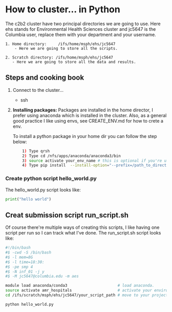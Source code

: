 # How to cluster... in Python

The c2b2 cluster have two principal directories we are going to use. Here ehs stands for Environmental Health Sciences cluster and jc5647 is the Columbia user, replace them with your department and your username.

    1. Home directory:     /ifs/home/msph/ehs/jc5647
        - Here we are going to store all the scripts.

    2. Scratch directory: /ifs/home/msph/ehs/jc5647
       - Here we are going to store all the data and results.
## Steps and cooking book

1. Connect to the cluster...
   -  ssh 
2. **Installing packages:** Packages are installed in the home director, I prefer using anaconda which is installed in the cluster. Also, as a general good practice I like using envs, see CREATE_ENV.md for how to crete a env.

    To install a python package in your home dir you can follow the step below:
    ```bash
        1) Type qrsh
        2) Type cd /nfs/apps/anaconda/anaconda3/bin
        3) source activate your_env_name # this is optional if you're using or not an environment.
        4) Type pip install  --install-option="--prefix=/path_to_directory" package_name
    ```

### Create python script **hello_world.py**
The hello_world.py script looks like:

```python
print("hello world")
```

## Creat submission script run_script.sh

Of course there're multiple ways of creating this scripts, I like having one script per run so I can track what I've done. The run_script.sh script looks like:

```bash
#!/bin/bash
#$ -cwd -S /bin/bash
#$ -l mem=8G
#$ -l time=18:30:
#$ -pe smp 4
#$ -N inf_01 -j y
#$ -M jc5647@columbia.edu -m aes

module load anaconda/conda3                      # load anaconda.
source activate amr_hospitals                    # activate your environment.
cd /ifs/scratch/msph/ehs/jc5647/your_script_path # move to your project directory.

python hello_world.py
```